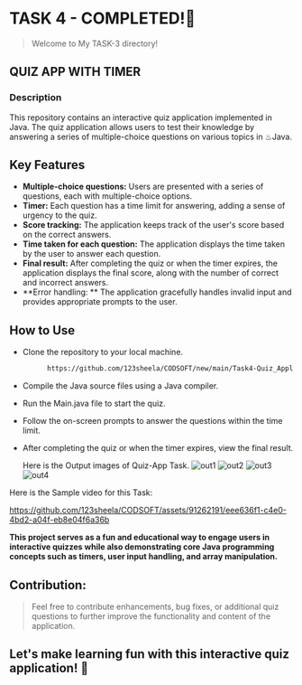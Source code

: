 # TASK 4 - COMPLETED!🎇

> Welcome to My TASK-3 directory!
## QUIZ APP WITH TIMER

### Description
This repository contains an interactive quiz application implemented in Java. 
The quiz application allows users to test their knowledge by answering a series of multiple-choice questions on various topics in ♨Java.

## Key Features 

- **Multiple-choice questions:** Users are presented with a series of questions, each with multiple-choice options.
- **Timer:** Each question has a time limit for answering, adding a sense of urgency to the quiz.
- **Score tracking:** The application keeps track of the user's score based on the correct answers.
- **Time taken for each question:** The application displays the time taken by the user to answer each question.
- **Final result:** After completing the quiz or when the timer expires, the application displays the final score, along with the number of correct and incorrect answers.
- **Error handling: ** The application gracefully handles invalid input and provides appropriate prompts to the user.

## How to Use
- Clone the repository to your local machine.
  ```bash
        https://github.com/123sheela/CODSOFT/new/main/Task4-Quiz_Application 
- Compile the Java source files using a Java compiler.
- Run the Main.java file to start the quiz.
- Follow the on-screen prompts to answer the questions within the time limit.
- After completing the quiz or when the timer expires, view the final result.

  Here is the Output images of Quiz-App Task.
![out1](https://github.com/123sheela/CODSOFT/assets/91262191/d3863cca-555c-4b71-99ac-47b0619361ac)
![out2](https://github.com/123sheela/CODSOFT/assets/91262191/78484ebd-dd9d-45f2-9151-f364266b35bd)
![out3](https://github.com/123sheela/CODSOFT/assets/91262191/8130ba33-e396-4ce7-8a0a-b36f1322dfe9)
![out4](https://github.com/123sheela/CODSOFT/assets/91262191/fc078ad3-7080-4664-8005-9135d0c11f46)

Here is the Sample video for this Task:

https://github.com/123sheela/CODSOFT/assets/91262191/eee636f1-c4e0-4bd2-a04f-eb8e04f6a36b

**This project serves as a fun and educational way to engage users in interactive quizzes while also demonstrating core Java programming concepts such as timers, user input handling, and array manipulation.**

## Contribution:
> Feel free to contribute enhancements, bug fixes, or additional quiz questions to further improve the functionality and content of the application.

## Let's make learning fun with this interactive quiz application! 🚀


